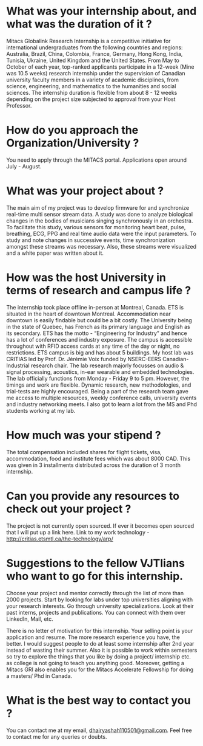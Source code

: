 # What was your internship about, and what was the duration of it ?

Mitacs Globalink Research Internship is a competitive initiative for international undergraduates from the following countries and regions: Australia, Brazil, China, Colombia, France, Germany, Hong Kong, India, Tunisia, Ukraine, United Kingdom and the United States. From May to October of each year, top-ranked applicants participate in a 12-week (Mine was 10.5 weeks) research internship under the supervision of Canadian university faculty members in a variety of academic disciplines, from science, engineering, and mathematics to the humanities and social sciences. The internship duration is flexible from about 8 - 12 weeks depending on the project size subjected to approval from your Host Professor. 


# How do you approach the Organization/University ?

You need to apply through the MITACS portal. Applications open around July - August.


# What was your project about ?

The main aim of my project was to develop firmware for and synchronize real-time multi sensor stream data. A study was done to analyze biological changes in the bodies of musicians singing synchronously in an orchestra. To facilitate this study, various sensors for monitoring heart beat, pulse, breathing, ECG, PPG and real time audio data were the input parameters. To study and note changes in successive events, time synchronization amongst these streams was necessary. Also, these streams were visualized and a white paper was written about it. 

# How was the host University in terms of research and campus life ?

The internship took place offline in-person at Montreal, Canada. ETS is situated in the heart of downtown Montreal. Accommodation near downtown is easily findable but could be a bit costly. The University being in the state of Quebec, has French as its primary language and English as its secondary. ETS has the motto - “Engineering for Industry” and hence has a lot of conferences and industry exposure. The campus is accessible throughout with RFID access cards at any time of the day or night, no restrictions. ETS campus is big and has about 5 buildings. My host lab was CRITIAS  led by Prof. Dr. Jérémie Voix funded by NSERC-EERS Canadian-Industrial research chair. The lab research majorly focusses on audio & signal processing, acoustics, in-ear wearable and embedded technologies. The lab officially functions from Monday - Friday 9 to 5 pm. However, the timings and work are flexible. Dynamic research, new methodologies, and trial-tests are highly encouraged. Being a part of the research team gave me access to multiple resources, weekly conference calls, university events and industry networking meets. I also got to learn a lot from the MS and Phd students working at my lab.


# How much was your stipend ?

The total compensation included shares for flight tickets, visa, accommodation, food and institute fees which was about 8000 CAD. This was given in 3 installments distributed across the duration of 3 month internship.


# Can you provide any resources to check out your project ?

The project is not currently open sourced. If ever it becomes open sourced that I will put up a link here. Link to my work technology - http://critias.etsmtl.ca/the-technology/arp/ 


# Suggestions to the fellow VJTIians who want to go for this internship.

Choose your project and mentor correctly through the list of more than 2000 projects. Start by looking for labs under top universities aligning with your research interests. Go through university specializations. Look at their past interns, projects and publications. You can connect with them over LinkedIn, Mail, etc.

There is no letter of motivation for this internship. Your selling point is your application and resume. The more research experience you have, the better. I would suggest people to do at least some internship after 2nd year instead of wasting their summer. Also it is possible to work within semesters so try to explore the things that you like by doing a project/ internship etc. as college is not going to teach you anything good. Moreover, getting a Mitacs GRI also enables you for the Mitacs Accelerate Fellowship for doing a masters/ Phd in Canada.


# What is the best way to contact you ?

You can contact me at my email, dhairyashah110501@gmail.com. Feel free to contact me for any queries or doubts.
